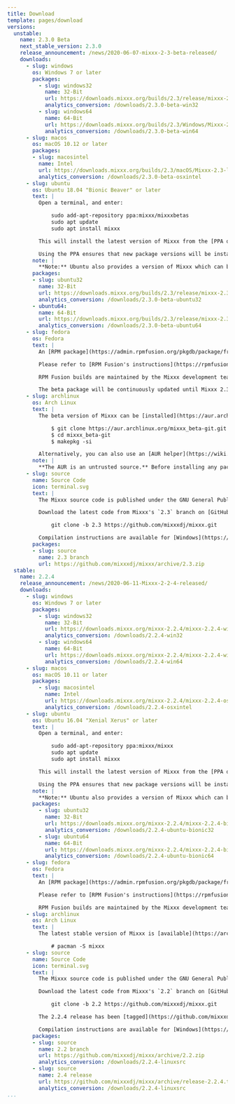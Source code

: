 ```yaml
---
title: Download
template: pages/download
versions:
  unstable:
    name: 2.3.0 Beta
    next_stable_version: 2.3.0
    release_announcement: /news/2020-06-07-mixxx-2-3-beta-released/
    downloads:
      - slug: windows
        os: Windows 7 or later
        packages:
          - slug: windows32
            name: 32-Bit
            url: https://downloads.mixxx.org/builds/2.3/release/mixxx-2.3.0-beta-2.3-release-x86-latest.exe
            analytics_conversion: /downloads/2.3.0-beta-win32
          - slug: windows64
            name: 64-Bit
            url: https://downloads.mixxx.org/builds/2.3/Windows/Mixxx-2.3-latest.msi
            analytics_conversion: /downloads/2.3.0-beta-win64
      - slug: macos
        os: macOS 10.12 or later
        packages:
        - slug: macosintel
          name: Intel
          url: https://downloads.mixxx.org/builds/2.3/macOS/Mixxx-2.3-latest.dmg
          analytics_conversion: /downloads/2.3.0-beta-osxintel
      - slug: ubuntu
        os: Ubuntu 18.04 "Bionic Beaver" or later
        text: |
          Open a terminal, and enter:

              sudo add-apt-repository ppa:mixxx/mixxxbetas
              sudo apt update
              sudo apt install mixxx

          This will install the latest version of Mixxx from the [PPA on Launchpad](https://launchpad.net/~mixxx/+archive/mixxxbetas).

          Using the PPA ensures that new package versions will be installed automatically with `apt`. Otherwise, you can download individual packages and install them manually.
        note: |
          **Note:** Ubuntu also provides a version of Mixxx which can be installed directly from the Ubuntu Software Centre. This version is usually woefully out of date; therefore using the PPA is advised.
        packages:
        - slug: ubuntu32
          name: 32-Bit
          url: https://downloads.mixxx.org/builds/2.3/release/mixxx-2.3.0-beta-2.3-release-bionic-i386-latest.deb
          analytics_conversion: /downloads/2.3.0-beta-ubuntu32
        - ubuntu64:
          name: 64-Bit
          url: https://downloads.mixxx.org/builds/2.3/release/mixxx-2.3.0-beta-2.3-release-bionic-amd64-latest.deb
          analytics_conversion: /downloads/2.3.0-beta-ubuntu64
      - slug: fedora
        os: Fedora
        text: |
          An [RPM package](https://admin.rpmfusion.org/pkgdb/package/free/mixxx/) for installation is available in the [RPM Fusion](https://rpmfusion.org/) repositories.

          Please refer to [RPM Fusion's instructions](https://rpmfusion.org/Configuration) on how to enable the repositories on your system. Mixxx only requires enabling the free repository; the nonfree repository is not necessary for Mixxx.

          RPM Fusion builds are maintained by the Mixxx development team. We support the next, the current, and selected previous Fedora release(s) if possible.

          The beta package will be continuously updated until Mixxx 2.3.0 is released.
      - slug: archlinux
        os: Arch Linux
        text: |
          The beta version of Mixxx can be [installed](https://aur.archlinux.org/packages/mixxx_beta-git/#comment-783242) from the Arch User Repository (AUR). Open a terminal an run:

              $ git clone https://aur.archlinux.org/mixxx_beta-git.git
              $ cd mixxx_beta-git
              $ makepkg -si

          Alternatively, you can also use an [AUR helper](https://wiki.archlinux.org/index.php/AUR_helpers) to make the installation more straightforward.
        note: |
          **The AUR is an untrusted source.** Before installing any package from the AUR, always read its `PKGBUILD` to make sure it doesn't contain malicious code. Please note that the `mixxx_beta-git` package is maintained by a third-party contributor, not the Mixxx development team.
      - slug: source
        name: Source Code
        icon: terminal.svg
        text: |
          The Mixxx source code is published under the GNU General Public License (GPL) v2 or later. Please check the LICENSE file in our source tree for complete licensing information.

          Download the latest code from Mixxx's `2.3` branch on [GitHub](https://github.com/mixxxdj/mixxx/tree/2.3) by opening a terminal and running:

              git clone -b 2.3 https://github.com/mixxxdj/mixxx.git

          Compilation instructions are available for [Windows](https://github.com/mixxxdj/mixxx/wiki/Compiling-On-Windows), [macOS](https://github.com/mixxxdj/mixxx/wiki/Compiling-On-Os-X), and [Linux](https://github.com/mixxxdj/mixxx/wiki/Compiling-On-Linux).
        packages:
        - slug: source
          name: 2.3 branch
          url: https://github.com/mixxxdj/mixxx/archive/2.3.zip
  stable:
    name: 2.2.4
    release_announcement: /news/2020-06-11-Mixxx-2-2-4-released/
    downloads:
      - slug: windows
        os: Windows 7 or later
        packages:
          - slug: windows32
            name: 32-Bit
            url: https://downloads.mixxx.org/mixxx-2.2.4/mixxx-2.2.4-win32.exe
            analytics_conversion: /downloads/2.2.4-win32
          - slug: windows64
            name: 64-Bit
            url: https://downloads.mixxx.org/mixxx-2.2.4/mixxx-2.2.4-win64.exe
            analytics_conversion: /downloads/2.2.4-win64
      - slug: macos
        os: macOS 10.11 or later
        packages:
          - slug: macosintel
            name: Intel
            url: https://downloads.mixxx.org/mixxx-2.2.4/mixxx-2.2.4-osxintel.dmg
            analytics_conversion: /downloads/2.2.4-osxintel
      - slug: ubuntu
        os: Ubuntu 16.04 "Xenial Xerus" or later
        text: |
          Open a terminal, and enter:

              sudo add-apt-repository ppa:mixxx/mixxx
              sudo apt update
              sudo apt install mixxx

          This will install the latest version of Mixxx from the [PPA on Launchpad](https://launchpad.net/~mixxx/+archive/mixxx).

          Using the PPA ensures that new package versions will be installed automatically with `apt`. Otherwise, you can download individual packages and install them manually.
        note: |
          **Note:** Ubuntu also provides a version of Mixxx which can be installed directly from the Ubuntu Software Centre. This version is usually woefully out of date; therefore using the PPA is advised.
        packages:
          - slug: ubuntu32
            name: 32-Bit
            url: https://downloads.mixxx.org/mixxx-2.2.4/mixxx-2.2.4-bionic-i386.deb
            analytics_conversion: /downloads/2.2.4-ubuntu-bionic32
          - slug: ubuntu64
            name: 64-Bit
            url: https://downloads.mixxx.org/mixxx-2.2.4/mixxx-2.2.4-bionic-amd64.deb
            analytics_conversion: /downloads/2.2.4-ubuntu-bionic64
      - slug: fedora
        os: Fedora
        text: |
          An [RPM package](https://admin.rpmfusion.org/pkgdb/package/free/mixxx/) for installation is available in the [RPM Fusion](https://rpmfusion.org/) repositories.

          Please refer to [RPM Fusion's instructions](https://rpmfusion.org/Configuration) on how to enable the repositories on your system. Mixxx only requires enabling the free repository; the nonfree repository is not necessary for Mixxx.

          RPM Fusion builds are maintained by the Mixxx development team. We support the next, the current, and selected previous Fedora release(s) if possible.
      - slug: archlinux
        os: Arch Linux
        text: |
          The latest stable version of Mixxx is [available](https://archlinux.org/packages/community/x86_64/mixxx/) in the community repository and can be installed using `pacman`. Open a terminal and type:

              # pacman -S mixxx
      - slug: source
        name: Source Code
        icon: terminal.svg
        text: |
          The Mixxx source code is published under the GNU General Public License (GPL) v2 or later. Please check the LICENSE file in our source tree for complete licensing information.

          Download the latest code from Mixxx's `2.2` branch on [GitHub](https://github.com/mixxxdj/mixxx/tree/2.2) by opening a terminal and running:

              git clone -b 2.2 https://github.com/mixxxdj/mixxx.git

          The 2.2.4 release has been [tagged](https://github.com/mixxxdj/mixxx/releases/tag/release-2.2.4) with `release-2.2.4`.

          Compilation instructions are available for [Windows](https://github.com/mixxxdj/mixxx/wiki/Compiling-On-Windows), [macOS](https://github.com/mixxxdj/mixxx/wiki/Compiling-On-Os-X), and [Linux](https://github.com/mixxxdj/mixxx/wiki/Compiling-On-Linux).
        packages:
        - slug: source
          name: 2.2 branch
          url: https://github.com/mixxxdj/mixxx/archive/2.2.zip
          analytics_conversion: /downloads/2.2.4-linuxsrc
        - slug: source
          name: 2.4 release
          url: https://github.com/mixxxdj/mixxx/archive/release-2.2.4.tar.gz
          analytics_conversion: /downloads/2.2.4-linuxsrc
...
```

